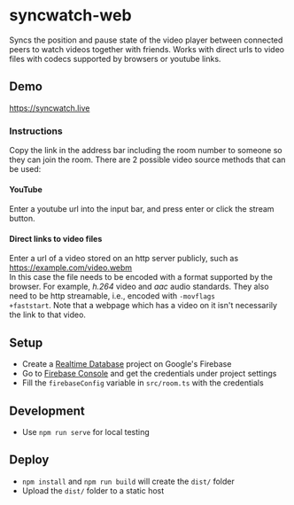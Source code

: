 # syncwatch-web
Syncs the position and pause state of the video player between connected peers to watch videos together with friends. 
Works with direct urls to video files with codecs supported by browsers or youtube links.

## Demo
https://syncwatch.live

### Instructions
Copy the link in the address bar including the room number to someone so they can join the room. There are 2 possible video source methods that can be used:
#### YouTube
Enter a youtube url into the input bar, and press enter or click the stream button.
#### Direct links to video files
Enter a url of a video stored on an http server publicly, such as https://example.com/video.webm<br>
In this case the file needs to be encoded with a format supported by the browser. For example, <i>h.264</i> video and <i>aac</i> audio standards.
They also need to be http streamable, i.e., encoded with <code>-movflags +faststart</code>.
Note that a webpage which has a video on it isn't necessarily the link to that video.

<!--
#### Local video files
Drag-and-drop a video file encoded with a supported format by the browser and it will be shared via 
[webtorrent](https://webtorrent.io/) to everyone in the room.
-->
## Setup

- Create a [Realtime Database](https://firebase.google.com/docs/database) project on Google's Firebase
- Go to [Firebase Console](https://console.firebase.google.com) and get the credentials under project settings
- Fill the `firebaseConfig` variable in `src/room.ts` with the credentials

## Development

- Use `npm run serve` for local testing

## Deploy

- `npm install` and `npm run build` will create the `dist/` folder
- Upload the `dist/` folder to a static host

